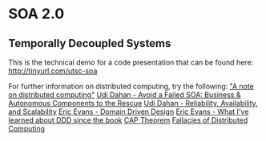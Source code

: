 # SOA 2.0
## Temporally Decoupled Systems

This is the technical demo for a code presentation that can be found here: http://tinyurl.com/utsc-soa

For further information on distributed computing, try the following:
["A note on distributed computing"](http://tinyurl.com/note-distributed-computing)
[Udi Dahan - Avoid a Failed SOA: Business & Autonomous Components to the Rescue](http://www.infoq.com/presentations/SOA-Business-Autonomous-Components)
[Udi Dahan - Reliability, Availability, and Scalability](http://vimeo.com/6222577)
[Eric Evans - Domain Driven Design](https://www.youtube.com/watch?v=7MaYeudL9yo)
[Eric Evans - What I've learned about DDD since the book](https://www.youtube.com/watch?v=lE6Hxz4yomA)
[CAP Theorem](http://en.wikipedia.org/wiki/CAP_theorem)
[Fallacies of Distributed Computing](http://en.wikipedia.org/wiki/Fallacies_of_distributed_computing)
